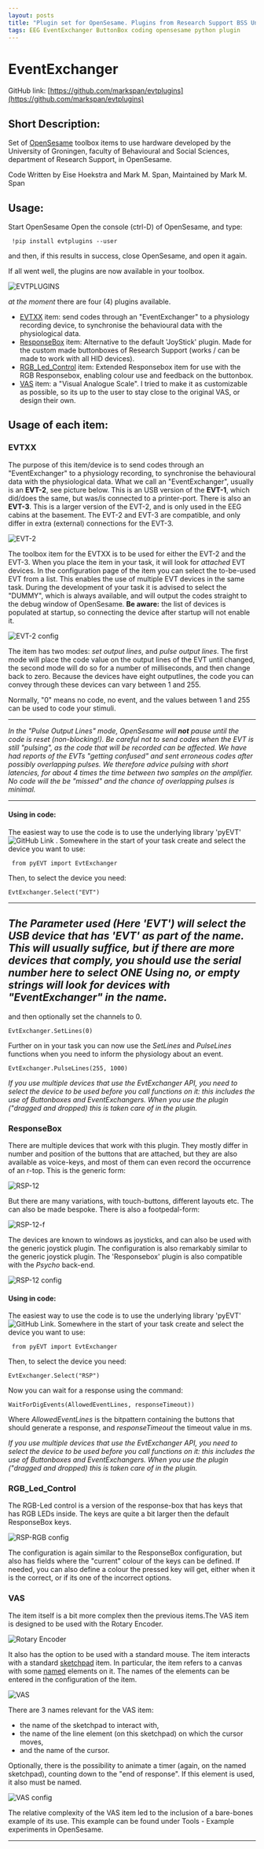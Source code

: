 ```yaml
---
layout: posts
title: "Plugin set for OpenSesame. Plugins from Research Support BSS University of Groningen"
tags: EEG EventExchanger ButtonBox coding opensesame python plugin
---
```


# EventExchanger

GitHub link:
[https://github.com/markspan/evtplugins](https://github.com/markspan/evtplugins)

## Short Description:

Set of [OpenSesame](https://osdoc.cogsci.nl/) toolbox items to use hardware developed by the University of Groningen,
faculty of Behavioural and Social Sciences, department of Research Support, in OpenSesame.

Code Written by Eise Hoekstra and Mark M. Span, Maintained by Mark M. Span

## Usage:

Start OpenSesame 
Open the console (ctrl-D) of OpenSesame, and type:

```
 !pip install evtplugins --user
```
and then, if this results in success, close OpenSesame, and open it again.

If all went well, the plugins are now available in your toolbox.

![EVTPLUGINS](/images/evtplugins.png)

*at the moment* there are four (4) plugins available. 

- [EVTXX](#EVTXX) item: send codes through an "EventExchanger" to a physiology recording device, to synchronise the behavioural data with the physiological data.
- [ResponseBox](#ResponseBox) item: Alternative to the default 'JoyStick' plugin. Made for the custom made buttonboxes of Research Support (works / can be made to work with all HID devices).
- [RGB_Led_Control](#RGB_Led_Control) item: Extended Responsebox item for use with the RGB Responsebox, enabling colour use and feedback on the buttonbox.
- [VAS](#VAS) item: a "Visual Analogue Scale". I tried to make it as customizable as possible, so its up to the user to stay close to the original VAS, or design their own.

## Usage of each item:

### <a name="EVTXX">EVTXX</a>
The purpose of this item/device is to send codes through an "EventExchanger" to a physiology recording, to synchronise the behavioural data with the physiological data.
What we call an "EventExchanger", usually is an **EVT-2**, see picture below. This is an USB version of the **EVT-1**, which did/does the same, but was/is connected to a printer-port. 
There is also an **EVT-3**. This is a larger version of the EVT-2, and is only used in the EEG cabins at the basement. The EVT-2 and EVT-3 are compatible, and only differ in extra (external) connections for the EVT-3.

![EVT-2](/images/EVT-2.jpg)

The toolbox item for the EVTXX is to be used for either the EVT-2 and the EVT-3. When you place the item in your task, it will look for *attached* EVT devices. 
In the configuration page of the item you can select the to-be-used EVT from a list. This enables the use of multiple EVT devices in the same task. During the development of your task it is
advised to select the "DUMMY", which is always available, and will output the codes straight to the debug window of OpenSesame. **Be aware:** the list of devices is populated at startup, so connecting 
the device after startup will not enable it. 

![EVT-2 config](/images/EVT-config.png)

The item has two modes: *set output lines*, and *pulse output lines*. The first mode will place the code value on the output lines of the EVT until changed, the second mode will
do so for a number of milliseconds, and then change back to zero. Because the devices have eight outputlines, the code you can convey through these devices can vary between 1 and 255.

Normally, "0" means no code, no event, and the values between 1 and 255 can be used to code your stimuli. 

---
*In the "Pulse Output Lines" mode, OpenSesame will **not** pause until the code is reset (non-blocking!). Be careful not to send codes when the EVT is still "pulsing", as the code that will be recorded can be affected. We  have had reports of the EVTs "getting confused" and sent erroneous codes after possibly overlapping pulses. We therefore advice pulsing with short latencies, for about 4 times the time between two samples on the amplifier. No code will the be "missed" and the chance of overlapping pulses is minimal.*

--- 

#### Using in code:

The easiest way to use the code is to use the underlying library 'pyEVT' ![GitHub Link](https://github.com/markspan/pyEVT) . Somewhere in the start of your task create and select the device you want to use:

```
 from pyEVT import EvtExchanger 
```

Then, to select the device you need:

``` 
EvtExchanger.Select("EVT") 
```
---
*The Parameter used (Here 'EVT') will select the USB device that has 'EVT' as part of the name. This will usually suffice, but if there are more devices that comply, you should use the serial number here to select ONE*
*Using no, or empty strings will look for devices with "EventExchanger" in the name.*
---

and then optionally set the channels to 0.

``` 
EvtExchanger.SetLines(0) 
```
Further on in your task you can now use the *SetLines* and *PulseLines* functions when you need to inform the physiology about an event.
```
EvtExchanger.PulseLines(255, 1000) 
```
*If you use multiple devices that use the EvtExchanger API, you need to select the device to be used before you call functions on it: this includes the use of Buttonboxes and EventExchangers. When you use the plugin ("dragged and dropped) this is taken care of in the plugin.*

### <a name="ResponseBox">ResponseBox</a>

There are multiple devices that work with this plugin. They mostly differ in number and position of the buttons that are attached, but they are also available as voice-keys, and most of them can even record the occurrence of an r-top.
This is the generic form:

![RSP-12](/images/RSP-12.jpg)

But there are many variations, with touch-buttons, different layouts etc. The can also be made bespoke.
There is also a footpedal-form:

![RSP-12-f](/images/RSP-12-F.jpg)


The devices are known to windows as joysticks, and can also be used with the generic joystick plugin.
The configuration is also remarkably similar to the generic joystick plugin. The 'Responsebox' plugin is also compatible with the *Psycho* back-end.

![RSP-12 config](/images/RSP-config.png)

#### Using in code:
The easiest way to use the code is to use the underlying library 'pyEVT' ![GitHub Link](https://github.com/markspan/pyEVT). Somewhere in the start of your task create and select the device you want to use:

```
 from pyEVT import EvtExchanger 
```

Then, to select the device you need:

``` 
EvtExchanger.Select("RSP") 
```

Now you can wait for a response using the command:

``` 
WaitForDigEvents(AllowedEventLines, responseTimeout))
```

Where *AllowedEventLines* is the bitpattern containing the buttons that should generate a response, and *responseTimeout* the timeout value in ms.

*If you use multiple devices that use the EvtExchanger API, you need to select the device to be used before you call functions on it: this includes the use of Buttonboxes and EventExchangers. When you use the plugin ("dragged and dropped) this is taken care of in the plugin.*

### <a name="RGB_Led_Control">RGB_Led_Control</a>
The RGB-Led control is a version of the response-box that has keys that has RGB LEDs inside. The keys are quite a bit larger then the default ResponseBox keys.

![RSP-RGB config](/images/RSP-RGB-config.png)

The configuration is again similar to the ResponseBox configuration, but also has fields where the "current" colour of the keys can be defined.
If needed, you can also define a colour the pressed key will get, either when it is the correct, or if its one of the incorrect options.

### <a name="VAS">VAS</a>
The item itself is a bit more complex then the previous items.The VAS item is designed to be used with the Rotary Encoder. 

![Rotary Encoder](/images/RSP-RDC1.jpg)

It also has the option to be used with a standard mouse. 
The item interacts with a standard [sketchpad](https://osdoc.cogsci.nl/3.3/manual/stimuli/visual/#using-the-sketchpad-and-feedback-items) item. In particular,
the item refers to a canvas with some [named](https://osdoc.cogsci.nl/3.3/manual/python/canvas/#naming-accessing-and-modifying-elements) elements on it. 
The names of the elements can be entered in the configuration of the item.

![VAS](/images/VAS1.png)

There are 3 names relevant for the VAS item: 
 - the name of the sketchpad to interact with, 
 - the name of the line element (on this sketchpad) on which the cursor moves, 
 - and the name of the cursor.
 
Optionally, there is the possibility to animate a timer (again, on the named sketchpad), counting down to the "end of response". If this element is used, it also must be named.

![VAS config](/images/VAS-config.png)

The relative complexity of the VAS item led to the inclusion of a bare-bones example of its use. This example can be found under Tools - Example experiments in OpenSesame.

---
